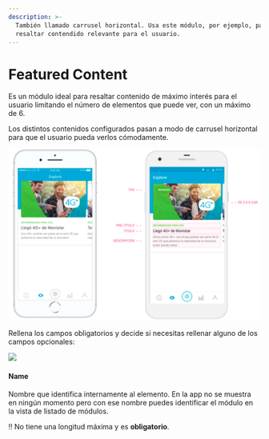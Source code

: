 ```yaml
---
description: >-
  También llamado carrusel horizontal. Usa este módulo, por ejemplo, para
  resaltar contendido relevante para el usuario.
---
```


# Featured Content

Es un módulo ideal para resaltar contenido de máximo interés para el usuario limitando el número de elementos que puede ver, con un máximo de 6. 

Los distintos contenidos configurados pasan a modo de carrusel horizontal para que el usuario pueda verlos cómodamente.

![](../../.gitbook/assets/image.png)

Rellena los campos obligatorios y decide si necesitas rellenar alguno de los campos opcionales:

![](https://lh6.googleusercontent.com/ISeZtdpS4IsXk9NrUlysRoQYuyv2KdVZusVUF6z-6cpKB8riBJAaRPlnp0a4tF-zkiKo_rOXEgwc_JQ97LdpuBfX1Ao3VxNS0rBkJInVXv93GwE4lWuBgTvBhQ1Pfxi9w-HLsqTb)

#### Name

Nombre que identifica internamente al elemento. En la app no se muestra en ningún momento pero con ese nombre puedes identificar el módulo en la vista de listado de módulos.

‼ No tiene una longitud máxima y es **obligatorio**.

